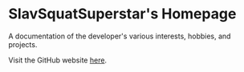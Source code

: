 # SlavSquatSuperstar's Homepage

A documentation of the developer's various interests, hobbies, and projects.

Visit the GitHub website [here](https://slavsquatsuperstar.github.io/).